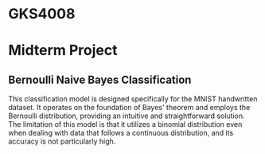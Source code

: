 # GKS4008
<H1>Midterm Project</H1>
<H2>Bernoulli Naive Bayes Classification</H2>
This classification model is designed specifically for the MNIST handwritten dataset.
It operates on the foundation of Bayes' theorem and employs the Bernoulli distribution, providing an intuitive and straightforward solution.
The limitation of this model is that it utilizes a binomial distribution even when dealing with data that follows a continuous distribution, and its accuracy is not particularly high.

